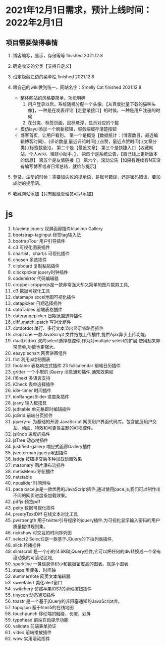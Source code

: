# 2021年12月1日需求，预计上线时间：2022年2月1日

##  项目需要做得事情
1. 博客编写，显示，存储等等  finished 2021.12.8
2. 确定收支的分类【支持自定义】  
3. 设定隐藏左边的菜单栏  finished 2021.12.8
4. 跟自己的wiki做到统一，网站名字：Smelly Cat  finished 2021.12.8
   
   * 整体网站的风格要简单，功能明确
	   1. 用户登录以后，系统随机分配一个头像。【从百度批量下载的猫咪头像】，一种是在发表评论【走登录接口】的时候，一种是用户注册的时候
	   2. 在分类、标签页面，鼠标悬浮，显示对应的个数
   * 模仿layui添加一个刷新按钮，服务端缓存清楚按钮
   * 博客首页，让用户看到，
	第一个是概览【数据统计：{博客数目，最近编辑博客时间}，{评论数量,最近评论时间},{点赞，最近点赞时间},{文章分类},{标签数量}】，
	第二个是【最近文章】
	第三个是快捷入口【收藏网站、个人wiki、理财小助手、】，
	第四个是系统公告，【自己线上更新版本的信息】
	第五个是友情链接【】
	第六个，滚动公告【如果有连续有N天没有编写博客或者日常总结，就给与提示】
5. 登录、注册的时候：需要加失败的提示语，是账号错误，还是密码错误。要加成功的提示语。   
6. 收藏网站添加【只有超级管理员可以添加】	



# js
1. blueimp jquery 视屏画廊插件blueimp Gallery
2. bootstrap-taginput  标签tag输入法
3. bootrapTour  用户引导插件
4. c3  可视化图表插件
5. chartist、chartjs 可视化插件
6. chosen 多选插件
7. clipboard  复制粘贴插件
8. clockpicker jquery时钟插件
9. codemirror  代码编辑器
10. cropper  cropperjs是一款非常强大却又简单的图片裁剪工具,
11. d3   数据可视化工具
12. datamaps  	excel地图可视化插件
13. datapicker  日期选择插件
14. dataTables	前端表格插件
15. daterangepicker	日期范围选择插件
16. diff_match_patch	写对比组件
17. dotdotdot	单行、多行文本溢出显示省略号插件
18. dropzone	一款JavaScript 文件拖拽上传插件,提供Ajax异步上传功能。
19. dualListbox	双向select选择框控件,作为对multiple select的扩展,使用起来非常简单,功能也更强大。
20. easypiechart	网页饼图组件
21. flot	利用js绘制图表
22. footable	表格响应式插件
23 fullcalendar	前端日历插件
24. gritter		一个小型的 jQuery 消息通知插件,通知效果如
25. i18next		多语言支持
26. iCheck		表单选择插件
27. idle-timer		时间插件
28. ionRangesSlider		进度条插件
29. jasny	输入框摸具
30. jeditable	单元格即时编辑插件
31. jqGrid	前端分页插件
32. jquery-ui  为基础的开源 JavaScript 网页用户界面代码库。包含底层用户交互、动画、特效和可更换主题的可视控件。
33. jsKnob   进度的插件
34. jsTree   动态树插件
35. justified-gallery 响应式画廊Gallery插件
36. jvectormap  jquery地图插件
37. ladda  按钮提交后多种加载动画效果
38. masonary    图片瀑布流插件
39. metisMenu	导航插件
40. netstable
41. nouslider	时间滑块
42. pace	pace.js是一款优秀的JavaScript插件,通过使用pace.js,我们可以制作出不同的网页进度条加载效果。
43. pdfjs   预览pdf
44. peity	数据可视化插件
45. preetyTextDiff	在线文本对比工具
46. pwstrength   用于twitter引导程序的jquery插件,为可视化显示输入密码的用户质量提供规则集。
47. rickshaw	可交互的时间序列图
48. select2    Select2是一款基于JQuery的下拉列表插件,
49. slick 	轮播插件
50. slimscroll   是一个小的(4.6KB)jQuery插件,它可以把任何的div转换成一个带有滚动条的可滚动区域,
51. sparkline  一类信息体积小和数据密度高的图表。就是小图表
52. steps	步骤条、时间轴
53. summernote   网页文本编辑器
54. sweetalert   美化alert窗口
55. switchery   仿照苹果IOS7的滑动按钮插件
56. tinycon		动态通知插件
57. toastr	是一个基于jQuery的非阻塞通知的JavaScript库。
58. topojson   基于html5的在线地图
59. touchpunch 移动端的触碰、长按、划屏
60. typehead  前端自动提示功能
61. validate 前端表单验证
62. video  前端播放插件
63. wow  实用滚动插件



